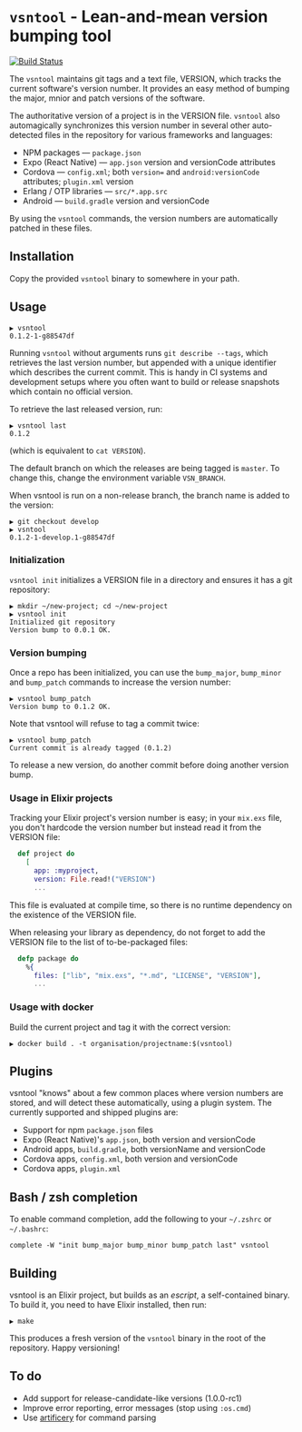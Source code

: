 # `vsntool` - Lean-and-mean version bumping tool

[![Build Status](https://travis-ci.org/arjan/vsntool.svg?branch=master)](https://travis-ci.org/arjan/vsntool)

The `vsntool` maintains git tags and a text file, VERSION, which
tracks the current software's version number. It provides an easy
method of bumping the major, mnior and patch versions of the software.

The authoritative version of a project is in the VERSION file. `vsntool` also
automagically synchronizes this version number in several other auto-detected
files in the repository for various frameworks and languages:

- NPM packages — `package.json`
- Expo (React Native) — `app.json` version and versionCode attributes
- Cordova — `config.xml`; both `version=` and `android:versionCode` attributes; `plugin.xml` version
- Erlang / OTP libraries — `src/*.app.src`
- Android — `build.gradle` version and versionCode

By using the `vsntool` commands, the version numbers are automatically patched in these files.

## Installation

Copy the provided `vsntool` binary to somewhere in your path.

## Usage

```
▶ vsntool
0.1.2-1-g88547df
```

Running `vsntool` without arguments runs `git describe --tags`, which
retrieves the last version number, but appended with a unique
identifier which describes the current commit. This is handy in CI
systems and development setups where you often want to build or
release snapshots which contain no official version.

To retrieve the last released version, run:

```
▶ vsntool last
0.1.2
```

(which is equivalent to `cat VERSION`).

The default branch on which the releases are being tagged is
`master`. To change this, change the environment variable
`VSN_BRANCH`.

When vsntool is run on a non-release branch, the branch name is added
to the version:

```
▶ git checkout develop
▶ vsntool
0.1.2-1-develop.1-g88547df
```

### Initialization

`vsntool init` initializes a VERSION file in a directory and ensures
it has a git repository:

```
▶ mkdir ~/new-project; cd ~/new-project
▶ vsntool init
Initialized git repository
Version bump to 0.0.1 OK.
```

### Version bumping

Once a repo has been initialized, you can use the `bump_major`,
`bump_minor` and `bump_patch` commands to increase the version number:

```
▶ vsntool bump_patch
Version bump to 0.1.2 OK.
```

Note that vsntool will refuse to tag a commit twice:

```
▶ vsntool bump_patch
Current commit is already tagged (0.1.2)
```

To release a new version, do another commit before doing another version bump.

### Usage in Elixir projects

Tracking your Elixir project's version number is easy; in your
`mix.exs` file, you don't hardcode the version number but instead read
it from the VERSION file:

```elixir
  def project do
    [
      app: :myproject,
      version: File.read!("VERSION")
      ...
```

This file is evaluated at compile time, so there is no runtime dependency on the existence of the VERSION file.

When releasing your library as dependency, do not forget to add the VERSION file to the list of to-be-packaged files:

```elixir
  defp package do
    %{
      files: ["lib", "mix.exs", "*.md", "LICENSE", "VERSION"],
      ...
```

### Usage with docker

Build the current project and tag it with the correct version:

```
▶ docker build . -t organisation/projectname:$(vsntool)
```

## Plugins

vsntool "knows" about a few common places where version numbers are stored, and
will detect these automatically, using a plugin system. The currently supported
and shipped plugins are:

- Support for npm `package.json` files
- Expo (React Native)'s `app.json`, both version and versionCode
- Android apps, `build.gradle`, both versionName and versionCode
- Cordova apps, `config.xml`, both version and versionCode
- Cordova apps, `plugin.xml`

## Bash / zsh completion

To enable command completion, add the following to your `~/.zshrc` or `~/.bashrc`:

```
complete -W "init bump_major bump_minor bump_patch last" vsntool
```

## Building

vsntool is an Elixir project, but builds as an _escript_, a self-contained binary. To build it, you need to have Elixir installed, then run:

```
▶ make
```

This produces a fresh version of the `vsntool` binary in the root of the repository. Happy versioning!

## To do

- Add support for release-candidate-like versions (1.0.0-rc1)
- Improve error reporting, error messages (stop using `:os.cmd`)
- Use [artificery](https://github.com/bitwalker/artificery) for command parsing
